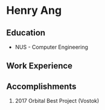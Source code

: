 # Henry Ang

## Education

* NUS - Computer Engineering

## Work Experience


## Accomplishments

1. 2017 Orbital Best Project (Vostok)